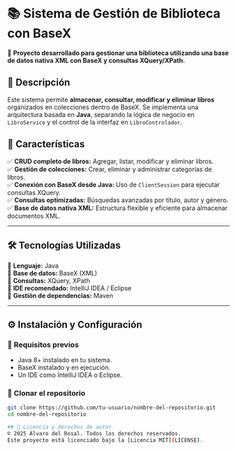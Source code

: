 # 📚 Sistema de Gestión de Biblioteca con BaseX

🚀 **Proyecto desarrollado para gestionar una biblioteca utilizando una base de datos nativa XML con BaseX y consultas XQuery/XPath.**

## 📖 Descripción

Este sistema permite **almacenar, consultar, modificar y eliminar libros** organizados en colecciones dentro de BaseX. Se implementa una arquitectura basada en **Java**, separando la lógica de negocio en `LibroService` y el control de la interfaz en `LibroControlador`.

## 🎯 Características

✅ **CRUD completo de libros:** Agregar, listar, modificar y eliminar libros.  
✅ **Gestión de colecciones:** Crear, eliminar y administrar categorías de libros.  
✅ **Conexión con BaseX desde Java:** Uso de `ClientSession` para ejecutar consultas XQuery.  
✅ **Consultas optimizadas:** Búsquedas avanzadas por título, autor y género.  
✅ **Base de datos nativa XML:** Estructura flexible y eficiente para almacenar documentos XML.  

---

## 🛠️ Tecnologías Utilizadas

🔹 **Lenguaje:** Java  
🔹 **Base de datos:** BaseX (XML)  
🔹 **Consultas:** XQuery, XPath  
🔹 **IDE recomendado:** IntelliJ IDEA / Eclipse  
🔹 **Gestión de dependencias:** Maven  

---

## ⚙️ Instalación y Configuración

### **📌 Requisitos previos**
- Java 8+ instalado en tu sistema.
- BaseX instalado y en ejecución.
- Un IDE como IntelliJ IDEA o Eclipse.

### **📌 Clonar el repositorio**
```sh
git clone https://github.com/tu-usuario/nombre-del-repositorio.git
cd nombre-del-repositorio

## 📜 Licencia y derechos de autor
© 2025 Álvaro del Rosal. Todos los derechos reservados.  
Este proyecto está licenciado bajo la [Licencia MIT](LICENSE).
